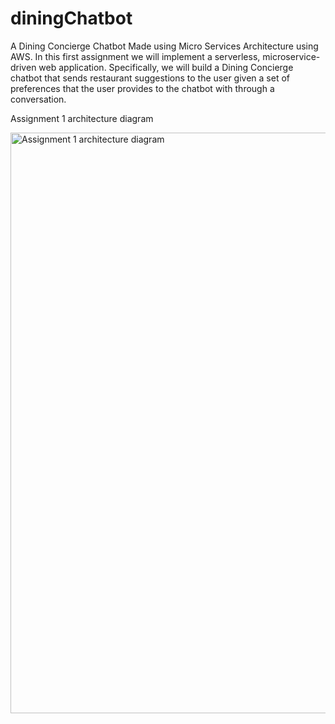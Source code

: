 # diningChatbot
A Dining Concierge Chatbot Made using Micro Services Architecture using AWS.
In this first assignment we will implement a serverless, microservice-driven web application. Specifically, we will build a Dining Concierge chatbot that sends restaurant suggestions to the user given a set of preferences that the user provides to the chatbot with through a conversation.

Assignment 1 architecture diagram

<img width="929" alt="Assignment 1 architecture diagram" src="https://user-images.githubusercontent.com/39911598/159023665-de2412d1-ea51-46d3-93d8-fda2b19cf171.png">
